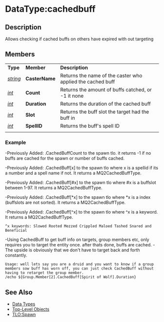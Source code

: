 # DataType:cachedbuff

## Description

Allows checking if cached buffs on others have expired with out targeting

## Members

|  |  |  |
| :--- | :--- | :--- |
| **Type** | **Member** | **Description** |
| [_string_](datatype-string.md) | **CasterName** | Returns the name of the caster who applied the cached buff |
| [_int_](datatype-int.md) | **Count** | Returns the amount of buffs catched, or -1 it none |
| [_int_](datatype-int.md) | **Duration** | Returns the duration of the cached buff |
| [_int_](datatype-int.md) | **Slot** | Returns the buff slot the target had the buff in |
| [_int_](datatype-int.md) | **SpellID** | Returns the buff's spell ID |
|  |  |  |

### Example

-Previously Added: .CachedBuffCount to the spawn tlo. it returns -1 if no buffs are cached for the spawn or number of buffs cached.

-Previously Added: .CachedBuff\[x\] to the spawn tlo where x is a spellid if its a number and a spell name if not. It returns a MQ2CachedBuffType.

-Previously Added: .CachedBuff\[\#x\] to the spawn tlo where \#x is a buffslot between 1-97. It returns a MQ2CachedBuffType.

-Previously Added: .CachedBuff\[\*x\] to the spawn tlo where \*x is a index \(buffslots are not sorted\). It returns a MQ2CachedBuffType.

-Previously Added: .CachedBuff\[^x\] to the spawn tlo where ^x is a keyword. It returns a MQ2CachedBuffType.

`^x keywords: Slowed Rooted Mezzed Crippled Maloed Tashed Snared and Beneficial`

-Using CachedBuff to get buff info on targets, group members etc, only requires you to target the entity once. after thats done, buffs are cached. -The upside is obviously that we don't have to target back and forth constantly.

`Usage: well lets say you are a druid and you want to know if a group members sow buff has worn off, you can just check CachedBuff without having to retarget the group member.`  
`/echo ${Group.Member[2].CachedBuff[Spirit of Wolf].Duration}`

## See Also

* [Data Types](./)
* [Top-Level Objects](../top-level-objects/)
* [TLO:Spawn](../top-level-objects/tlo-spawn.md)

